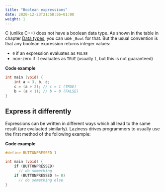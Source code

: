 ```yaml
---
title: "Boolean expressions"
date: 2020-12-23T21:58:56+01:00
weight: 1
---
```


C (unlike C++) does not have a boolean data type. As shown in the table in chapter [Data types](../../vars/datatypes), you can use `_Bool` for that. But the usual convention is that any boolean expression returns integer values:

- `0` if an expression evaluates as `FALSE`
- non-zero if it evaluates as `TRUE` (usually `1`, but this is not guaranteed)

**Code example**

```c
int main (void) {
    int a = 3, b, c;
    c = (a > 2); // c = 1 (TRUE)
    b = (a < 1); // b = 0 (FALSE)
}
```

## Express it differently

Expressions can be written in different ways which all lead to the same result (are evaluated similarly). Laziness drives programmers to usually use the first method of the following example:

**Code example**

```c
#define BUTTONPRESSED 1

int main (void) {
    if (BUTTONPRESSED)
      // do something
    if (BUTTONPRESSED != 0)
      // do something else
}
```
